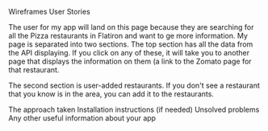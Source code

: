 Wireframes
User Stories

The user for my app will land on this page because they are searching for all the Pizza restaurants in Flatiron and want to ge more information. My page is separated into two sections. The top section has all the data from the API displaying. If you click on any of these, it will take you to another page that displays the information on them (a link to the Zomato page for that restaurant.

The second section is user-added restaurants. If you don't see a restaurant that you know is in the area, you can add it to the restaurants.

The approach taken
Installation instructions (if needed)
Unsolved problems
Any other useful information about your app
